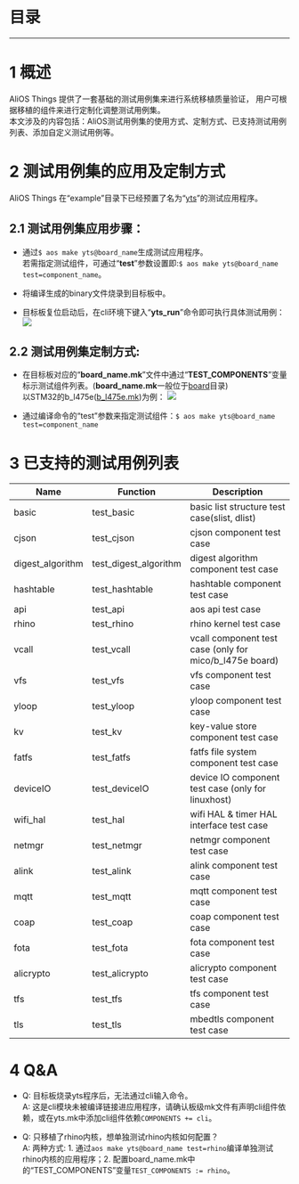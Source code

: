 # 目录
------
# 1 概述
AliOS Things 提供了一套基础的测试用例集来进行系统移植质量验证， 用户可根据移植的组件来进行定制化调整测试用例集。  
本文涉及的内容包括：AliOS测试用例集的使用方式、定制方式、已支持测试用例列表、添加自定义测试用例等。

# 2 测试用例集的应用及定制方式
AliOS Things 在“example”目录下已经预置了名为“[yts](https://github.com/alibaba/AliOS-Things/tree/master/example/yts)”的测试应用程序。  
## 2.1 测试用例集应用步骤：
* 通过`$ aos make yts@board_name`生成测试应用程序。  
若需指定测试组件，可通过“**test**”参数设置即:`$ aos make yts@board_name test=component_name`。   
 
* 将编译生成的binary文件烧录到目标板中。  

* 目标板复位启动后，在cli环境下键入“**yts_run**”命令即可执行具体测试用例：
 ![](https://img.alicdn.com/tfs/TB1C4xOjZrI8KJjy0FhXXbfnpXa-528-430.png)    

## 2.2 测试用例集定制方式:  
* 在目标板对应的“**board_name.mk**”文件中通过“**TEST_COMPONENTS**”变量标示测试组件列表。(**board_name.mk**一般位于[board](https://github.com/alibaba/AliOS-Things/tree/master/board)目录)  
以STM32的b_l475e([b_l475e.mk](https://github.com/alibaba/AliOS-Things/blob/master/board/b_l475e/b_l475e.mk))为例：
![](https://img.alicdn.com/tfs/TB1h_Xfj8fH8KJjy1XbXXbLdXXa-939-122.png)  

* 通过编译命令的“test”参数来指定测试组件：`$ aos make yts@board_name test=component_name`
# 3 已支持的测试用例列表  
| Name | Function | Description | 
| - | - | - | 
| basic | test_basic | basic list structure test case(slist, dlist) | 
| cjson | test_cjson | cjson component test case | 
| digest_algorithm | test_digest_algorithm | digest algorithm component test case |
| hashtable | test_hashtable | hashtable component test case |
| api | test_api | aos api test case |
| rhino | test_rhino | rhino kernel test case |
| vcall | test_vcall | vcall component test case (only for mico/b_l475e board) |
| vfs | test_vfs | vfs component test case |
| yloop | test_yloop | yloop component test case |
| kv | test_kv | key-value store component test case |
| fatfs | test_fatfs | fatfs file system component test case |
| deviceIO | test_deviceIO | device IO component test case (only for linuxhost) |
| wifi_hal | test_hal | wifi HAL & timer HAL interface test case |
| netmgr | test_netmgr | netmgr component test case |
| alink | test_alink | alink component test case |
| mqtt | test_mqtt | mqtt component test case |
| coap | test_coap | coap component test case |
| fota | test_fota | fota component test case |
| alicrypto | test_alicrypto | alicrypto component test case |
| tfs | test_tfs | tfs component test case |
| tls | test_tls | mbedtls component test case |  

# 4 Q&A  
* Q: 目标板烧录yts程序后，无法通过cli输入命令。  
A: 这是cli模块未被编译链接进应用程序，请确认板级mk文件有声明cli组件依赖，或在yts.mk中添加cli组件依赖`COMPONENTS += cli`。  

* Q: 只移植了rhino内核，想单独测试rhino内核如何配置？  
A: 两种方式: 1. 通过`aos make yts@board_name test=rhino`编译单独测试rhino内核的应用程序；2. 配置board_name.mk中的“TEST_COMPONENTS”变量`TEST_COMPONENTS := rhino`。